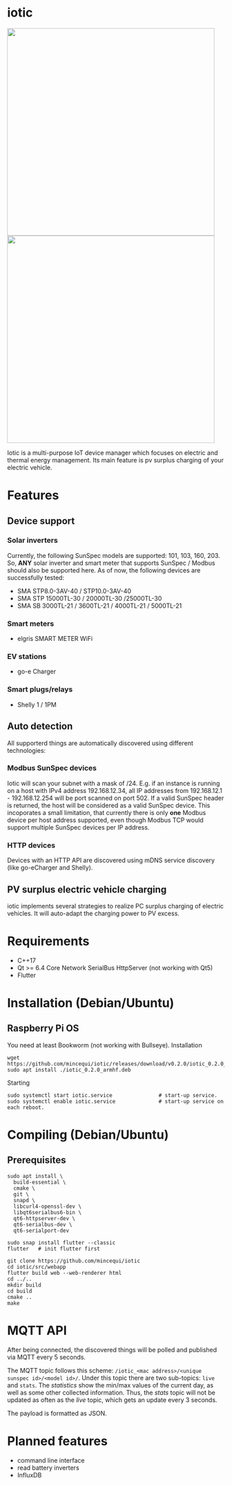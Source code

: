 # iotic

<img height="480" src="https://github.com/mincequi/iotic/assets/1805183/cba31985-6c84-4bd5-ac69-3322199a25e0"> <img height="480" src="https://github.com/mincequi/iotic/assets/1805183/72d89e72-f6ea-4acf-84db-8b53d311a39a">

Iotic is a multi-purpose IoT device manager which focuses on electric and thermal energy management.
Its main feature is pv surplus charging of your electric vehicle.

# Features
## Device support
### Solar inverters
Currently, the following SunSpec models are supported: 101, 103, 160, 203. So, **ANY** solar inverter and smart meter that supports SunSpec / Modbus should also be supported here. As of now, the following devices are successfully tested:
- SMA STP8.0-3AV-40 / STP10.0-3AV-40
- SMA STP 15000TL-30 / 20000TL-30 /25000TL-30
- SMA SB 3000TL-21 / 3600TL-21 / 4000TL-21 / 5000TL-21

### Smart meters
- elgris SMART METER WiFi

### EV stations
- go-e Charger

### Smart plugs/relays
- Shelly 1 / 1PM

## Auto detection
All supporterd things are automatically discovered using different technologies:

### Modbus SunSpec devices
Iotic will scan your subnet with a mask of /24. E.g. if an instance is running on a host with IPv4 address 192.168.12.34, all IP addresses from 192.168.12.1 - 192.168.12.254 will be port scanned on port 502. If a valid SunSpec header is returned, the host will be considered as a valid SunSpec device.
This incoporates a small limitation, that currently there is only **one** Modbus device per host address supported, even though Modbus TCP would support multiple SunSpec devices per IP address.

### HTTP devices
Devices with an HTTP API are discovered using mDNS service discovery (like go-eCharger and Shelly).

## PV surplus electric vehicle charging
iotic implements several strategies to realize PC surplus charging of electric vehicles. It will auto-adapt the charging power to PV excess.

# Requirements
- C++17
- Qt >= 6.4 Core Network SerialBus HttpServer (not working with Qt5)
- Flutter

# Installation (Debian/Ubuntu)
## Raspberry Pi OS
You need at least Bookworm (not working with Bullseye).
Installation
```
wget https://github.com/mincequi/iotic/releases/download/v0.2.0/iotic_0.2.0_armhf.deb
sudo apt install ./iotic_0.2.0_armhf.deb
```
Starting
```
sudo systemctl start iotic.service               # start-up service.
sudo systemctl enable iotic.service              # start-up service on each reboot.
```

# Compiling (Debian/Ubuntu)
## Prerequisites
```
sudo apt install \
  build-essential \
  cmake \
  git \
  snapd \
  libcurl4-openssl-dev \
  libqt6serialbus6-bin \
  qt6-httpserver-dev \
  qt6-serialbus-dev \
  qt6-serialport-dev

sudo snap install flutter --classic
flutter   # init flutter first
```

```
git clone https://github.com/mincequi/iotic
cd iotic/src/webapp
flutter build web --web-renderer html
cd ../..
mkdir build
cd build
cmake ..
make
```

# MQTT API
After being connected, the discovered things will be polled and published via MQTT every 5 seconds.

The MQTT topic follows this scheme: `/iotic_<mac address>/<unique sunspec id>/<model id>/`.
Under this topic there are two sub-topics: `live` and `stats`. The *statistics* show the min/max values of the current day, as well as some other collected information. Thus, the *stats* topic will not be updated as often as the *live* topic, which gets an update every 3 seconds.

The payload is formatted as JSON.

# Planned features
- command line interface
- read battery inverters
- InfluxDB
